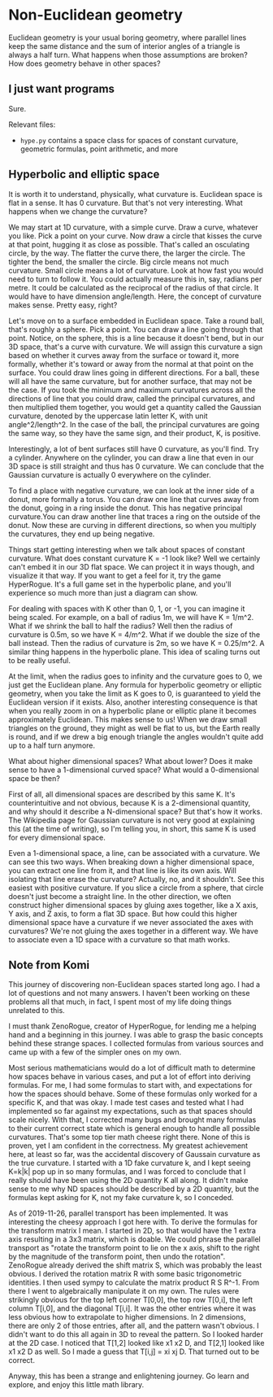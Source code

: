 # Non-Euclidean geometry

Euclidean geometry is your usual boring geometry, where parallel lines keep the same distance and the sum of interior angles of a triangle is always a half turn. What happens when those assumptions are broken? How does geometry behave in other spaces?

I just want programs
---

Sure.

Relevant files:

- `hype.py` contains a space class for spaces of constant curvature, geometric formulas, point arithmetic, and more

Hyperbolic and elliptic space
---

It is worth it to understand, physically, what curvature is. Euclidean space is flat in a sense. It has 0 curvature. But that's not very interesting. What happens when we change the curvature?

We may start at 1D curvature, with a simple curve. Draw a curve, whatever you like. Pick a point on your curve. Now draw a circle that kisses the curve at that point, hugging it as close as possible. That's called an osculating circle, by the way. The flatter the curve there, the larger the circle. The tighter the bend, the smaller the circle. Big circle means not much curvature. Small circle means a lot of curvature. Look at how fast you would need to turn to follow it. You could actually measure this in, say, radians per metre. It could be calculated as the reciprocal of the radius of that circle. It would have to have dimension angle/length. Here, the concept of curvature makes sense. Pretty easy, right?

Let's move on to a surface embedded in Euclidean space. Take a round ball, that's roughly a sphere. Pick a point. You can draw a line going through that point. Notice, on the sphere, this is a line because it doesn't bend, but in our 3D space, that's a curve with curvature. We will assign this curvature a sign based on whether it curves away from the surface or toward it, more formally, whether it's toward or away from the normal at that point on the surface. You could draw lines going in different directions. For a ball, these will all have the same curvature, but for another surface, that may not be the case. If you took the minimum and maximum curvatures across all the directions of line that you could draw, called the principal curvatures, and then multiplied them together, you would get a quantity called the Gaussian curvature, denoted by the uppercase latin letter K, with unit angle^2/length^2. In the case of the ball, the principal curvatures are going the same way, so they have the same sign, and their product, K, is positive.

Interestingly, a lot of bent surfaces still have 0 curvature, as you'll find. Try a cylinder. Anywhere on the cylinder, you can draw a line that even in our 3D space is still straight and thus has 0 curvature. We can conclude that the Gaussian curvature is actually 0 everywhere on the cylinder.

To find a place with negative curvature, we can look at the inner side of a donut, more formally a torus. You can draw one line that curves away from the donut, going in a ring inside the donut. This has negative principal curvature.You can draw another line that traces a ring on the outside of the donut. Now these are curving in different directions, so when you multiply the curvatures, they end up being negative.

Things start getting interesting when we talk about spaces of constant curvature. What does constant curvature K = -1 look like? Well we certainly can't embed it in our 3D flat space. We can project it in ways though, and visualize it that way. If you want to get a feel for it, try the game HyperRogue. It's a full game set in the hyperbolic plane, and you'll experience so much more than just a diagram can show.

For dealing with spaces with K other than 0, 1, or -1, you can imagine it being scaled. For example, on a ball of radius 1m, we will have K = 1/m^2. What if we shrink the ball to half the radius? Well then the radius of curvature is 0.5m, so we have K = 4/m^2. What if we double the size of the ball instead. Then the radius of curvature is 2m, so we have K = 0.25/m^2. A similar thing happens in the hyperbolic plane. This idea of scaling turns out to be really useful.

At the limit, when the radius goes to infinity and the curvature goes to 0, we just get the Euclidean plane. Any formula for hyperbolic geometry or elliptic geometry, when you take the limit as K goes to 0, is guaranteed to yield the Euclidean version if it exists. Also, another interesting consequence is that when you really zoom in on a hyperbolic plane or elliptic plane it becomes approximately Euclidean. This makes sense to us! When we draw small triangles on the ground, they might as well be flat to us, but the Earth really is round, and if we drew a big enough triangle the angles wouldn't quite add up to a half turn anymore.

What about higher dimensional spaces? What about lower? Does it make sense to have a 1-dimensional curved space? What would a 0-dimensional space be then?

First of all, all dimensional spaces are described by this same K. It's counterintuitive and not obvious, because K is a 2-dimensional quantity, and why should it describe a N-dimensional space? But that's how it works. The Wikipedia page for Gaussian curvature is not very good at explaining this (at the time of writing), so I'm telling you, in short, this same K is used for every dimensional space.

Even a 1-dimensional space, a line, can be associated with a curvature. We can see this two ways. When breaking down a higher dimensional space, you can extract one line from it, and that line is like its own axis. Will isolating that line erase the curvature? Actually, no, and it shouldn't. See this easiest with positive curvature. If you slice a circle from a sphere, that circle doesn't just become a straight line. In the other direction, we often construct higher dimensional spaces by gluing axes together, like a X axis, Y axis, and Z axis, to form a flat 3D space. But how could this higher dimensional space have a curvature if we never associated the axes with curvatures? We're not gluing the axes together in a different way. We have to associate even a 1D space with a curvature so that math works.

Note from Komi
---

This journey of discovering non-Euclidean spaces started long ago. I had a lot of questions and not many answers. I haven't been working on these problems all that much, in fact, I spent most of my life doing things unrelated to this.

I must thank ZenoRogue, creator of HyperRogue, for lending me a helping hand and a beginning in this journey. I was able to grasp the basic concepts behind these strange spaces. I collected formulas from various sources and came up with a few of the simpler ones on my own.

Most serious mathematicians would do a lot of difficult math to determine how spaces behave in various cases, and put a lot of effort into deriving formulas. For me, I had some formulas to start with, and expectations for how the spaces should behave. Some of these formulas only worked for a specific K, and that was okay. I made test cases and tested what I had implemented so far against my expectations, such as that spaces should scale nicely. With that, I corrected many bugs and brought many formulas to their current correct state which is general enough to handle all possible curvatures. That's some top tier math cheese right there. None of this is proven, yet I am confident in the correctness. My greatest achievement here, at least so far, was the accidental discovery of Gaussain curvature as the true curvature. I started with a 1D fake curvature k, and I kept seeing K=k|k| pop up in so many formulas, and I was forced to conclude that I really should have been using the 2D quantity K all along. It didn't make sense to me why ND spaces should be described by a 2D quantity, but the formulas kept asking for K, not my fake curvature k, so I conceded.

As of 2019-11-26, parallel transport has been implemented. It was interesting the cheesy approach I got here with. To derive the formulas for the transform matrix I mean. I started in 2D, so that would have the 1 extra axis resulting in a 3x3 matrix, which is doable. We could phrase the parallel transport as "rotate the transform point to lie on the x axis, shift to the right by the magnitude of the transform point, then undo the rotation". ZenoRogue already derived the shift matrix S, which was probably the least obvious. I derived the rotation matrix R with some basic trigonometric identities. I then used sympy to calculate the matrix product R S R^-1. From there I went to algebraically manipulate it on my own. The rules were strikingly obvious for the top left corner T[0,0], the top row T[0,i], the left column T[i,0], and the diagonal T[i,i]. It was the other entries where it was less obvious how to extrapolate to higher dimensions. In 2 dimensions, there are only 2 of those entries, after all, and the pattern wasn't obvious. I didn't want to do this all again in 3D to reveal the pattern. So I looked harder at the 2D case. I noticed that T[1,2] looked like x1 x2 D, and T[2,1] looked like x1 x2 D as well. So I made a guess that T[i,j] = xi xj D. That turned out to be correct.

Anyway, this has been a strange and enlightening journey. Go learn and explore, and enjoy this little math library.
